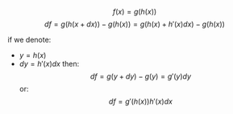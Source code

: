  $$
f(x) =g(h(x))
$$
$$
df = g(h(x+dx)) - g(h(x)) = g(h(x) + h'(x)dx) - g(h(x))
$$

if we denote:
- $y = h(x)$
- $dy = h'(x)dx$
then:
$$
df = g(y+dy)-g(y)=g'(y)dy
$$
or:
$$
df = g'(h(x))h'(x)dx
$$
 